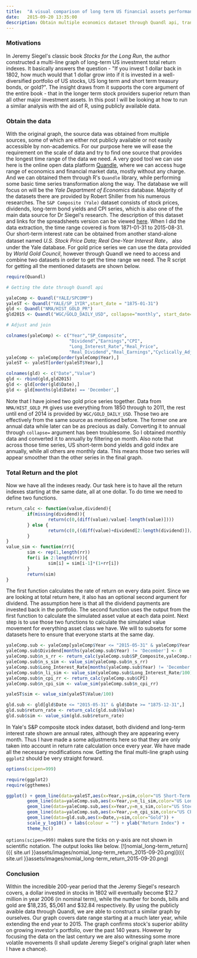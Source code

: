 ```yaml
---
title:  "A visual comparison of long term US financial assets performance"
date:   2015-09-20 13:35:00
description: Obtain multiple economics dataset through Quandl api, transform and plot a multi-line graph to compare the total return for US stocks, Bonds, CPI and Gold price, over a period from 1875 to 2015.
---
```


### Motivations

In Jeremy Siegel's classic book _Stocks for the Long Run_, the author constructed a multi-line graph of long-term US investment total return indexes. It basically answers the question - "If you invest 1 dollar back in 1802, how much would that 1 dollar grow into if it is invested in a well-diversified portfolio of US stocks, US long term and short term treasury bonds, or gold?". The insight draws from it supports the core argument of the entire book - that in the longer term stock providers superior return than all other major investment assets. In this post I will be looking at how to run a similar analysis with the aid of R, using publicly available data.

### Obtain the data

With the original graph, the source data was obtained from multiple sources, some of which are either not publicly available or not easily accessible by non-academics. For our purpose here we will ease the requirement on the scale of data and try to find one source that provides the longest time range of the data we need. A very good tool we can use here is the online open data platform [Quandle](https://www.quandl.com/), where we can access huge range of economics and financial market data, mostly without any charge. And we can obtained them through R's `Quandle` library, while performing some basic time series transformation along the way. The database we will focus on will be the _Yale Department of Economics_ database. Majority of the datasets there are provided by Robert Shiller from his numerous researches. The `S&P Composite (Yale)` dataset consists of stock prices, dividends, long-term bond yields and CPI series, which is also one of the main data source for Dr Siegel's research. The description of this dataset and links for the spreadsheets version can be viewed [here](http://www.econ.yale.edu/~shiller/data.htm). When I did the data extraction, the time range covered is from 1871-01-31 to 2015-08-31. Our short-term interest rate can be obtained from another stand-alone dataset named _U.S. Stock Price Data; Real One-Year Interest Rate_， also under the Yale database. For gold price series we can use the data provided by _World Gold Council_, however through Quandl we need to access and combine two datasets in order to get the time range we need. The R script for getting all the mentioned datasets are shown below.

``` r
require(Quandl)

# Getting the date through Quandl api

yaleComp <- Quandl("YALE/SPCOMP")
yaleST <- Quandl("YALE/SP_1YIR",start_date = "1875-01-31")
gld <- Quandl("NMA/HIST_GOLD_PR")
gld2015 <- Quandl("WGC/GOLD_DAILY_USD", collapse="monthly", start_date="2011-12-31")

# Adjust and join

colnames(yaleComp) <- c("Year","SP_Composite",
                        "Dividend","Earnings","CPI",
                        "Long_Interest_Rate","Real_Price",
                        "Real_Dividend","Real_Earnings","Cyclically_Adjusted_PE-Ratio")
yaleComp <- yaleComp[order(yaleComp$Year),]
yaleST <- yaleST[order(yaleST$Year),]

colnames(gld) <- c("Date","Value")
gld <- rbind(gld,gld2015)
gld <- gld[order(gld$Date),]
gld <- gld[months(gld$Date) == 'December',]

```

Note that I have joined two gold price series together. Data from `NMA/HIST_GOLD_PR` gives use everything from 1850 through to 2011, the rest until end of 2014 is provided by `WGC/GOLD_DAILY_USD`. Those two are effectively from the same source as mentioned before. The former one are annual data while later can be as precious as daily. Converting it to annual through `collapse=` argument has been troublesome. So I obtained monthly data and converted it to annually by filtering on month. Also note that across those time series, US short-term bond yields and gold index are annually, while all others are monthly data. This means those two series will appear smoother than the other series in the final graph.

### Total Return and the plot

Now we have all the indexes ready. Our task here is to have all the return indexes starting at the same date, all at one dollar. To do time we need to define two functions.

``` r
return_calc <- function(value,dividend){
        if(missing(dividend)){
                return(c(0,(diff(value)/value[-length(value)])))
        } else {
                return(c(0,((diff(value)+dividend[2:length(dividend)])/value[-length(value)])))
        }
}
value_sim <- function(rr){
        sim <- rep(1,length(rr))
        for(i in 2:length(rr)){
                sim[i] = sim[i-1]*(1+rr[i])
        }
        return(sim) 
}
```

The first function calculates the rate of return on every data point. Since we are looking at total return here, it also has an optional second argument for dividend. The assumption here is that all the dividend payments are invested back in the portfolio. The second function uses the output from the first function to calculate the simulated asset value at each data point. Next step is to use those two functions to calculate the simulated value movement for everything asset class we have. We will to subsets for some datasets here to ensure that everyone starts at the same day.

``` r
yaleComp.sub <- yaleComp[yaleComp$Year <= "2015-05-31" & yaleComp$Year >= "1875-12-31",]
yaleComp.sub$Dividend[months(yaleComp.sub$Year) != 'December'] <- 0
yaleComp.sub$n_s_rr <- return_calc(yaleComp.sub$SP_Composite,yaleComp.sub$Dividend)
yaleComp.sub$n_s_sim <- value_sim(yaleComp.sub$n_s_rr)
yaleComp.sub$Long_Interest_Rate[months(yaleComp.sub$Year) != 'December'] <- 0
yaleComp.sub$n_li_sim <- value_sim(yaleComp.sub$Long_Interest_Rate/100)
yaleComp.sub$n_cpi_rr <- return_calc(yaleComp.sub$CPI)
yaleComp.sub$n_cpi_sim <- value_sim(yaleComp.sub$n_cpi_rr)

yaleST$sim <- value_sim(yaleST$Value/100)

gld.sub <- gld[gld$Date <= "2015-05-31" & gld$Date >= "1875-12-31",]
gld.sub$return_rate <- return_calc(gld.sub$Value)
gld.sub$sim <- value_sim(gld.sub$return_rate)
```

In Yale's S&P composite stock index dataset, both dividend and long-term interest rate shown are annual rates, although they are appearing every month. Thus I have made a some adjustments here so that they are only taken into account in return rate calculation once every year. We have made all the necessary modifications now. Getting the final multi-line graph using `ggplot2` should be very straight forward.

``` r
options(scipen=999)

require(ggplot2)
require(ggthemes)

ggplot() + geom_line(data=yaleST,aes(x=Year,y=sim,color="US Short-Term Interest Rate")) +
        geom_line(data=yaleComp.sub,aes(x=Year,y=n_li_sim,color="US Long-Term Interest Rate")) +
        geom_line(data=yaleComp.sub,aes(x=Year,y=n_s_sim,color="US Stock")) +
        geom_line(data=yaleComp.sub,aes(x=Year,y=n_cpi_sim,color="US CPI")) +
        geom_line(data=gld.sub,aes(x=Date,y=sim,color="Gold")) +
        scale_y_log10() + labs(colour = "") + ylab("Return Index") +
        theme_hc()
```

`options(scipen=999)` makes sure the ticks on y-axis are not shown in scientific notation. The output looks like below. [![nomial_long-term_return]({{ site.url }}assets/images/nomial_long-term_return_2015-09-20.png)]({{ site.url }}assets/images/nomial_long-term_return_2015-09-20.png) 

### Conclusion

Within the incredible 200-year period that the Jeremy Siegel's research covers, a dollar invested in stocks in 1802 will eventually become $12.7 million in year 2006 (in nominal term), while the number for bonds, bills and gold are $18,235, $5,061 and $32.84 respectively. By using the publicly avaible data through Quandl, we are able to construct a similar graph by ourselves. Our graph covers date range starting at a much later year, while extending the end year to 2015\. The graph confirms stock's superior ability on growing investor's portfolio, over the past 140 years. However by focusing the data on the last century we are also witnessing some more volatile movements (I shall update Jeremy Siegel's original graph later when I have a chance).